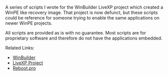 A series of scripts I wrote for the WinBuilder LiveXP project which created a WinPE like recovery image. That project is now defunct, but these scripts could be reference for someone trying to enable the same applications on newer WinPE projects.

All scripts are provided as is with no guarantee. Most scripts are for proprietary software and therefore do not have the applications embedded.

Related Links:
- [WinBuilder](http://reboot.pro/index.php?app=downloads&showcat=5)
- [LiveXP Project](http://reboot.pro/index.php?app=downloads&showfile=30)
- [Reboot.pro](http://reboot.pro)
